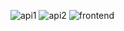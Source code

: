 ![api1](https://github.com/iremmakar/NorthwindFrontendProjectWithAngular/assets/69587001/040fef79-69d3-4e3e-8be8-b77c5ca06260)
![api2](https://github.com/iremmakar/NorthwindFrontendProjectWithAngular/assets/69587001/0d52706b-69f5-454e-9be6-57b11625ab14)
![frontend](https://github.com/iremmakar/NorthwindFrontendProjectWithAngular/assets/69587001/bc46aa67-4d42-465d-86ca-90ef88a73e9a)

